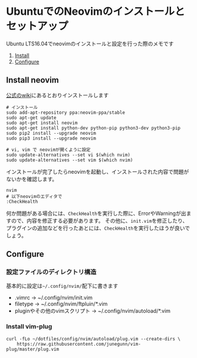 #  UbuntuでのNeovimのインストールとセットアップ
Ubuntu LTS16.04でneovimのインストールと設定を行った際のメモです

1. [Install](#Install-neovim)
2. [Configure](#Configure)

## Install neovim
[公式のwiki](https://github.com/neovim/neovim/wiki/Installing-Neovim#ubuntu)にあるとおりインストールします

```shell
# インストール
sudo add-apt-repository ppa:neovim-ppa/stable
sudo apt-get update
sudo apt-get install neovim
sudo apt-get install python-dev python-pip python3-dev python3-pip
sudo pip2 install --upgrade neovim
sudo pip3 install --upgrade neovim

# vi, vim で neovimが開くように設定
sudo update-alternatives --set vi $(which nvim)
sudo update-alternatives --set vim $(which nvim)
```

インストールが完了したらneovimを起動し、インストールされた内容で問題がないかを確認します。

```
nvim
# 以下neovimのエディタで
:CheckHealth
```

何か問題がある場合には、`CheckHealth`を実行した際に、ErrorやWarningが出ますので、内容を修正する必要があります。
その他に、`init.vim`を修正したり、プラグインの追加などを行ったあとには、`CheckHealth`を実行したほうが良いでしょう。
## Configure
### 設定ファイルのディレクトリ構造
基本的に設定は`~/.config/nvim/`配下に書きます

- .vimrc -> ~/.config/nvim/init.vim
- filetype -> ~/.config/nvim/ftpluin/*.vim
- pluginやその他のvimスクリプト -> ~/.config/nvim/autoload/*.vim

### Install vim-plug

```shell
curl -fLo ~/dotfiles/config/nvim/autoload/plug.vim --create-dirs \
    https://raw.githubusercontent.com/junegunn/vim-plug/master/plug.vim
```
